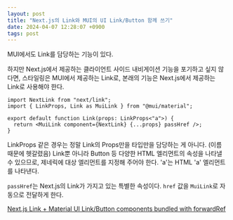 ```yaml
---
layout: post
title: "Next.js의 Link와 MUI의 UI Link/Button 함께 쓰기"
date: 2024-04-07 12:28:07 +0900
tags: post
---
```


MUI에서도 Link를 담당하는 기능이 있다.

하지만 Next.js에서 제공하는 클라이언트 사이드 내비게이션 기능을 포기하고 싶지 않다면, 스타일링은 MUI에서 제공하는 Link로, 본래의 기능은 Next.js에서 제공하는 Link로 사용해야 한다.

```tsx
import NextLink from "next/link";
import { LinkProps, Link as MuiLink } from "@mui/material";

export default function Link(props: LinkProps<"a">) {
  return <MuiLink component={NextLink} {...props} passHref />;
}
```

LinkProps 같은 경우는 정말 Link의 Props만을 타입만을 담당하는 게 아니다. (이름 때문에 헷갈렸음) Link뿐 아니라 Button 등 다양한 HTML 엘리먼트의 속성을 나타낼 수 있으므로, 제네릭에 대상 엘리먼트를 지정해 주어야 한다. 'a'는 HTML 'a' 엘리먼트를 나타낸다.

`passHref`는 Next.js의 Link가 가지고 있는 특별한 속성이다. `href` 값을 `MuiLink`로 자동으로 전달하게 한다.

[Next.js Link + Material UI Link/Button components bundled with forwardRef](https://gist.github.com/kachar/028b6994eb6b160e2475c1bb03e33e6a)
